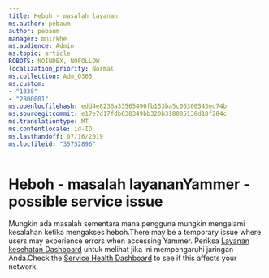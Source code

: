 ```yaml
---
title: Heboh - masalah layanan
ms.author: pebaum
author: pebaum
manager: mnirkhe
ms.audience: Admin
ms.topic: article
ROBOTS: NOINDEX, NOFOLLOW
localization_priority: Normal
ms.collection: Adm_O365
ms.custom:
- "1338"
- "2800001"
ms.openlocfilehash: edd4e8236a33565490fb153ba5c06300543ed74b
ms.sourcegitcommit: e17e7d17fdb638349bb320b318085138d18f284c
ms.translationtype: MT
ms.contentlocale: id-ID
ms.lasthandoff: 07/16/2019
ms.locfileid: "35752896"
---
```

# <a name="yammer---possible-service-issue"></a><span data-ttu-id="8c298-102">Heboh - masalah layanan</span><span class="sxs-lookup"><span data-stu-id="8c298-102">Yammer - possible service issue</span></span>

<span data-ttu-id="8c298-103">Mungkin ada masalah sementara mana pengguna mungkin mengalami kesalahan ketika mengakses heboh.</span><span class="sxs-lookup"><span data-stu-id="8c298-103">There may be a temporary issue where users may experience errors when accessing Yammer.</span></span> <span data-ttu-id="8c298-104">Periksa [Layanan kesehatan Dashboard](https://admin.microsoft.com/AdminPortal/Home#/servicehealth) untuk melihat jika ini mempengaruhi jaringan Anda.</span><span class="sxs-lookup"><span data-stu-id="8c298-104">Check the [Service Health Dashboard](https://admin.microsoft.com/AdminPortal/Home#/servicehealth) to see if this affects your network.</span></span>
